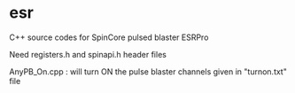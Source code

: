 # esr
C++ source codes for SpinCore pulsed blaster ESRPro

Need registers.h and spinapi.h header files

AnyPB_On.cpp : will turn ON the pulse blaster channels given in "turnon.txt" file 
